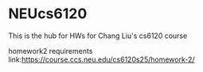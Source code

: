   # NEUcs6120

  This is the hub for HWs for Chang Liu's cs6120 course

 homework2 requirements link:https://course.ccs.neu.edu/cs6120s25/homework-2/
 